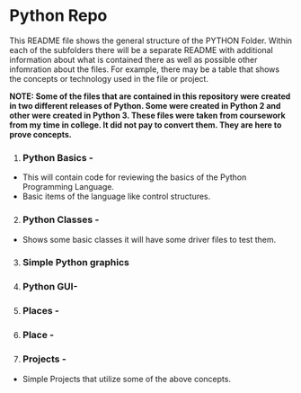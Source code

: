 # Python Repo

<p>
This README file shows the general structure of the PYTHON Folder.  Within each of the subfolders there will be a separate README with additional information about what is contained there as well as possible other infomration about the files. For example,  there may be a table that shows the concepts or technology used in the file or project.  
<p/>

**NOTE:  Some of the files that are contained in this repository were created in two different releases of Python.  Some were created in Python 2 and other were created in Python 3.  These files were taken from coursework from my time in college.  It did not pay to convert them.  They are here to prove concepts.**

1. ### Python Basics - 
 * This will contain code for reviewing the basics of the Python Programming Language.
 * Basic items of the language like control structures.
2. ### Python Classes -
 *  Shows some basic classes it will have some driver files to test them.
3. ### Simple Python graphics
4. ### Python GUI-
4. ### Places -
5. ### Place - 
6. ### Projects -
 * Simple Projects that utilize some of the above concepts.
